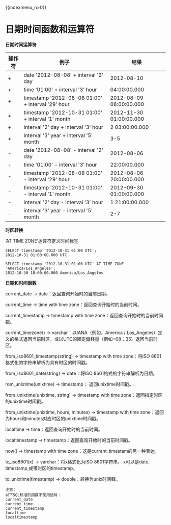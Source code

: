 {{indexmenu_n>0}}

# 日期时间函数和运算符

**日期时间运算符**

| 操作符 | 例子                                                | 结果                      |
| --- | ------------------------------------------------- | ----------------------- |
| \+  | date '2012-08-08' + interval '2' day              | 2012-08-10              |
| \+  | time '01:00' + interval '3' hour                  | 04:00:00.000            |
| \+  | timestamp '2012-08-08 01:00' + interval '29' hour | 2012-08-09 06:00:00.000 |
| \+  | timestamp '2012-10-31 01:00' + interval '1' month | 2012-11-30 01:00:00.000 |
| \+  | interval '2' day + interval '3' hour              | 2 03:00:00.000          |
| \+  | interval '3' year + interval '5' month            | 3-5                     |
| \-  | date '2012-08-08' - interval '2' day              | 2012-08-06              |
| \-  | time '01:00' - interval '3' hour                  | 22:00:00.000            |
| \-  | timestamp '2012-08-08 01:00' - interval '29' hour | 2012-08-06 20:00:00.000 |
| \-  | timestamp '2012-10-31 01:00' - interval '1' month | 2012-09-30 01:00:00.000 |
| \-  | interval '2' day - interval '3' hour              | 1 21:00:00.000          |
| \-  | interval '3' year - interval '5' month            | 2-7                     |

**时区转换**

‘AT TIME ZONE’运算符定义时间标签

    SELECT timestamp '2012-10-31 01:00 UTC';
    2012-10-31 01:00:00.000 UTC
    
    SELECT timestamp '2012-10-31 01:00 UTC' AT TIME ZONE 'America/Los_Angeles';
    2012-10-30 18:00:00.000 America/Los_Angeles

**日期和时间函数**

current\_date -\> date：返回查询开始时的当前日期。

current\_time -\> time with time zone：返回查询开始时的当前时间。

current\_timestamp -\> timestamp with time zone：返回查询开始时的当前时间戳。

current\_timezone() → varchar：以IANA（例如，America /
Los\_Angeles）定义的格式返回当前时区，或以UTC的固定偏移量（例如+08：35）返回当前时区。

from\_iso8601\_timestamp(string) → timestamp with time zone：将ISO
8601格式化的字符串解析为具有时区的时间戳。

from\_iso8601\_date(string) → date：将ISO 8601格式的字符串解析为日期。

rom\_unixtime(unixtime) → timestamp： 返回unixtime时间戳。

from\_unixtime(unixtime, string) → timestamp with time
zone：返回指定时区的unixtime时间戳。

from\_unixtime(unixtime, hours, minutes) → timestamp with time
zone：返回为hours和minutes对应时区的unixtime时间戳。

localtime -\> time：返回查询开始时的当前时间。

localtimestamp -\> timestamp：返回查询开始时的当前时间戳。

now() → timestamp with time zone：这是current\_timestam的另一种表达。

to\_iso8601(x) → varchar：将x格式化为ISO 8601字符串。 x可以是date,
timestamp,或带时区的timestamp。

to\_unixtime(timestamp) → double：转换为unix时间戳。

    注意：
    以下SQL标准的函数不使用括号：
    current_date
    current_time
    current_timestamp
    localtime
    localtimestamp
